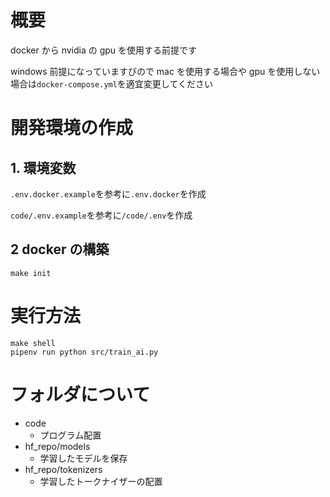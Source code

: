 # 概要

docker から nvidia の gpu を使用する前提です

windows 前提になっていますびので mac を使用する場合や gpu を使用しない場合は`docker-compose.yml`を適宜変更してください

# 開発環境の作成

## 1. 環境変数

`.env.docker.example`を参考に`.env.docker`を作成

`code/.env.example`を参考に`/code/.env`を作成

## 2 docker の構築

```
make init
```

# 実行方法

```
make shell
pipenv run python src/train_ai.py
```

# フォルダについて

- code
  - プログラム配置
- hf_repo/models
  - 学習したモデルを保存
- hf_repo/tokenizers
  - 学習したトークナイザーの配置
